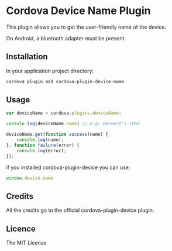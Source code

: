 # Cordova Device Name Plugin

This plugin allows you to get the user-friendly name of the device.

On Android, a bluetooth adapter must be present.

## Installation ##

In your application project directory:

```bash
cordova plugin add cordova-plugin-device-name
```


## Usage ##

```javascript
var deviceName = cordova.plugins.deviceName;

console.log(deviceName.name) // e.g: Becvert's iPad

deviceName.get(function success(name) {
    console.log(name);
}, function failure(error) {
    console.log(error);
});
```

if you installed cordova-plugin-device you can use:

```javascript
window.device.name
```

## Credits

All the credits go to the official cordova-plugin-device plugin.

## Licence ##

The MIT License
